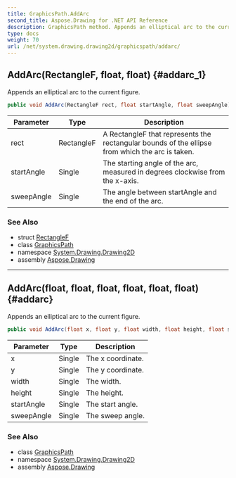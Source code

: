 ```yaml
---
title: GraphicsPath.AddArc
second_title: Aspose.Drawing for .NET API Reference
description: GraphicsPath method. Appends an elliptical arc to the current figure
type: docs
weight: 70
url: /net/system.drawing.drawing2d/graphicspath/addarc/
---
```

## AddArc(RectangleF, float, float) {#addarc_1}

Appends an elliptical arc to the current figure.

```csharp
public void AddArc(RectangleF rect, float startAngle, float sweepAngle)
```

| Parameter | Type | Description |
| --- | --- | --- |
| rect | RectangleF | A RectangleF that represents the rectangular bounds of the ellipse from which the arc is taken. |
| startAngle | Single | The starting angle of the arc, measured in degrees clockwise from the x-axis. |
| sweepAngle | Single | The angle between startAngle and the end of the arc. |

### See Also

* struct [RectangleF](../../../system.drawing/rectanglef/)
* class [GraphicsPath](../)
* namespace [System.Drawing.Drawing2D](../../graphicspath/)
* assembly [Aspose.Drawing](../../../)

---

## AddArc(float, float, float, float, float, float) {#addarc}

Appends an elliptical arc to the current figure.

```csharp
public void AddArc(float x, float y, float width, float height, float startAngle, float sweepAngle)
```

| Parameter | Type | Description |
| --- | --- | --- |
| x | Single | The x coordinate. |
| y | Single | The y coordinate. |
| width | Single | The width. |
| height | Single | The height. |
| startAngle | Single | The start angle. |
| sweepAngle | Single | The sweep angle. |

### See Also

* class [GraphicsPath](../)
* namespace [System.Drawing.Drawing2D](../../graphicspath/)
* assembly [Aspose.Drawing](../../../)


